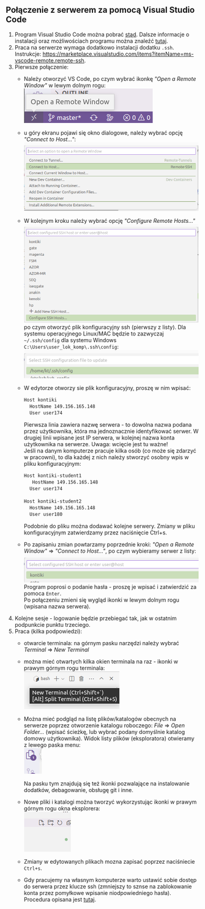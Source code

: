 ## Połączenie z serwerem za pomocą Visual Studio Code   

1) Program Visual Studio Code można pobrać [stąd](https://code.visualstudio.com/Download). Dalsze informacje o instalacji oraz możliwościach programu można znaleźć [tutaj](https://code.visualstudio.com/docs/setup/setup-overview).  
2) Praca na serwerze wymaga dodatkowo instalacji dodatku `.ssh`. Instrukcje: https://marketplace.visualstudio.com/items?itemName=ms-vscode-remote.remote-ssh.  
3) Pierwsze połączenie:  
   - Należy otworzyć VS Code, po czym wybrać  ikonkę *"Open a Remote Window"* w lewym dolnym  rogu:  
   ![](vscode2.png)  
   - u góry ekranu pojawi się okno dialogowe, należy wybrać opcję *"Connect to Host..."*:  
    ![](vscode3.png)  
   - W kolejnym kroku należy wybrać opcję *"Configure Remote Hosts..."*  
  	![](vscode4.png)  
	po czym otworzyć plik konfiguracyjny ssh (pierwszy z listy). Dla systemu operacyjnego Linux/MAC będzie to zazwyczaj `~/.ssh/config` dla systemu Windows `C:\Users\user_lok_komp\.ssh\config`: 
	![](vscode5.png)  
   - W edytorze otworzy sie plik konfiguracyjny, proszę w nim wpisać: 
     ```bash
	 Host kontiki
       HostName 149.156.165.148
       User user174 
	 ```	  
	 Pierwsza linia zawiera nazwę serwera - to dowolna nazwa podana przez użytkownika, która ma jednoznacznie identyfikować serwer. W drugiej linii wpisane jest IP serwera, w kolejnej nazwa konta użytkownika na serwerze. Uwaga: wcięcie jest tu ważne!   
	 Jeśli na danym komputerze pracuje kilka osób (co może się zdarzyć w pracowni), to dla każdej z nich należy stworzyć osobny wpis w pliku konfiguracyjnym:  
	 ```bash
	 Host kontiki-student1
        HostName 149.156.165.148
       User user174 

     Host kontiki-student2
       HostName 149.156.165.148
       User user180
	 ```   
	 Podobnie do pliku można dodawać kolejne serwery. 
     Zmiany w pliku konfiguracyjnym zatwierdzamy przez naciśnięcie Ctrl+s.

   - Po zapisaniu zmian powtarzamy poprzednie kroki: *"Open a Remote Window"* => *"Connect to Host..."*, po czym wybieramy serwer z listy:  
	![](vscode6.png)  
	Program poprosi o podanie hasła - proszę je wpisać i zatwierdzić za pomoca `Enter`.  
    Po połączeniu zmieni się wygląd ikonki w lewym dolnym rogu (wpisana nazwa serwera).  
4) Kolejne sesje - logowanie będzie przebiegać tak, jak w ostatnim podpunkcie punktu trzeciego.  
5) Praca (kilka podpowiedzi):
   - otwarcie terminala: na górnym pasku narzędzi należy wybrać *Terminal* => *New Terminal*
   - można mieć otwartych kilka okien terminala na raz - ikonki w prawym górnym rogu terminala:     
    ![](vscode7.png)  

   - Można mieć podgląd na listę plików/katalogów obecnych na serwerze poprzez otworzenie katalogu roboczego: *File* => *Open Folder...* (wpisać ścieżkę, lub wybrać podany domyślnie katalog domowy użytkownika). Widok listy plików (eksploratora) otwieramy z lewego paska menu:    
    ![](vscode8.png)   
      
      Na pasku tym znajdują się też ikonki pozwalające na instalowanie dodatków, debagowanie, obsługę git i inne.  
   - Nowe pliki i katalogi można tworzyć wykorzystując ikonki w  prawym górnym rogu okna eksplorera:    
    ![](vscode9.png)   
         
    - Zmiany w edytowanych plikach mozna zapisać poprzez naciśniecie `Ctrl+s`.
   - Gdy pracujemy na własnym komputerze warto ustawić sobie dostęp do serwera przez klucze ssh (zmniejszy to sznse na zablokowanie konta przez pomyłkowe wpisanie niodpowiedniego hasła). Procedura opisana jest [tutaj](./ssh-keys.md).  



 


